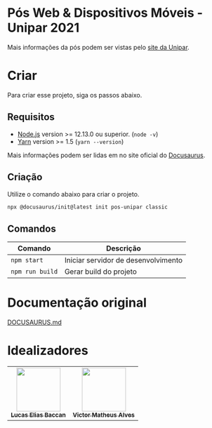 # Pós Web & Dispositivos Móveis - Unipar 2021

Mais informações da pós podem ser vistas pelo [site da Unipar](https://pos.unipar.br/especializacao/desenvolvimento-de-aplicacoes-web-e-mobile/toledo).

# Criar

Para criar esse projeto, siga os passos abaixo.

## Requisitos
- [Node.js](https://nodejs.org/en/download/) version >= 12.13.0 ou superior. (```node -v```)
- [Yarn](https://yarnpkg.com/en/) version >= 1.5 (```yarn --version```)

Mais informações podem ser lidas em no site oficial do [Docusaurus](https://v2.docusaurus.io/docs/installation#requirements).

## Criação

Utilize o comando abaixo para criar o projeto.
```bash
npx @docusaurus/init@latest init pos-unipar classic
```

## Comandos

|Comando|Descrição|
|-|-|
|```npm start```|Iniciar servidor de desenvolvimento|
|```npm run build```|Gerar build do projeto|

# Documentação original

[DOCUSAURUS.md](DOCUSAURUS.md)

# Idealizadores

<!-- prettier-ignore-start -->
<!-- markdownlint-disable -->
<table>
  <tr>
    <td align="center">
      <a href="https://github.com/lucasbaccan">
        <img src="https://avatars.githubusercontent.com/u/2676484?v=3?s=100" width="100px;" alt=""/><br />
        <sub><b>Lucas Elias Baccan</b></sub>
      </a>
    <br />
    <td align="center">
      <a href="https://github.com/VictorMBalves">
        <img src="https://avatars.githubusercontent.com/u/31356911?v=3?s=100" width="100px;" alt=""/><br />
        <sub><b>Victor Matheus Alves</b></sub>
      </a>
      <br />
    </td>
  </tr>
</table>

<!-- markdownlint-restore -->
<!-- prettier-ignore-end -->
